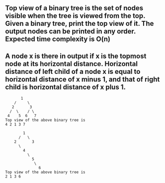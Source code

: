 ## Top view of a binary tree is the set of nodes visible when the tree is viewed from the top. Given a binary tree, print the top view of it. The output nodes can be printed in any order. Expected time complexity is O(n)

## A node x is there in output if x is the topmost node at its horizontal distance. Horizontal distance of left child of a node x is equal to horizontal distance of x minus 1, and that of right child is horizontal distance of x plus 1.

```
       1
    /     \
   2       3
  /  \    / \
 4    5  6   7
Top view of the above binary tree is
4 2 1 3 7

        1
      /   \
    2       3
      \   
        4  
          \
            5
             \
               6
Top view of the above binary tree is
2 1 3 6
```
